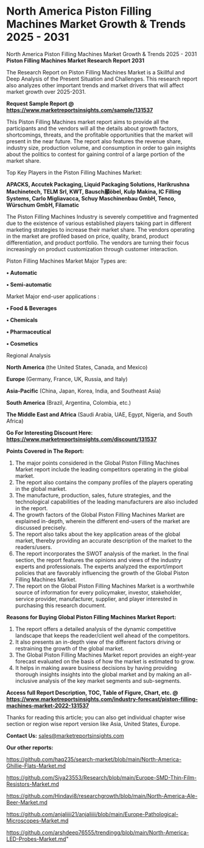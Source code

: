 # North America Piston Filling Machines Market Growth & Trends 2025 - 2031
 North America Piston Filling Machines Market Growth & Trends 2025 - 2031
<strong>Piston Filling Machines Market Research Report 2031</strong>

The Research Report on Piston Filling Machines Market is a Skillful and Deep Analysis of the Present Situation and Challenges. This research report also analyzes other important trends and market drivers that will affect market growth over 2025-2031.

<strong>Request Sample Report @ <a href=https://www.marketreportsinsights.com/sample/131537>https://www.marketreportsinsights.com/sample/131537</a></strong>

This Piston Filling Machines market report aims to provide all the participants and the vendors will all the details about growth factors, shortcomings, threats, and the profitable opportunities that the market will present in the near future. The report also features the revenue share, industry size, production volume, and consumption in order to gain insights about the politics to contest for gaining control of a large portion of the market share.

Top Key Players in the Piston Filling Machines Market:

<strong>APACKS, Accutek Packaging, Liquid Packaging Solutions, Harikrushna Machinetech, TELM Srl, KWT, Bausch䫚öbel, Kulp Makina, IC Filling Systems, Carlo Migliavacca, Schuy Maschinenbau GmbH, Tenco, Würschum GmbH, Filamatic</strong>

The Piston Filling Machines Industry is severely competitive and fragmented due to the existence of various established players taking part in different marketing strategies to increase their market share. The vendors operating in the market are profiled based on price, quality, brand, product differentiation, and product portfolio. The vendors are turning their focus increasingly on product customization through customer interaction.

Piston Filling Machines Market Major Types are:

<strong>• Automatic

• Semi-automatic</strong>

Market Major end-user applications :

<strong>• Food & Beverages

• Chemicals

• Pharmaceutical

• Cosmetics</strong>

Regional Analysis

</u><strong><b>North America</b></strong> (the United States, Canada, and Mexico)

<strong><b>Europe </b></strong>(Germany, France, UK, Russia, and Italy)

<strong><b>Asia-Pacific</b></strong> (China, Japan, Korea, India, and Southeast Asia)

<strong><b>South America</b></strong> (Brazil, Argentina, Colombia, etc.)

<strong><b>The Middle East and Africa</b></strong> (Saudi Arabia, UAE, Egypt, Nigeria, and South Africa)

<strong>Go For Interesting Discount Here: <a href=https://www.marketreportsinsights.com/discount/131537>https://www.marketreportsinsights.com/discount/131537</a></strong>

<strong>Points Covered in The Report:</strong>
<ol>
  <li>The major points considered in the Global Piston Filling Machines Market report include the leading competitors operating in the global market.</li>
  <li>The report also contains the company profiles of the players operating in the global market.</li>
  <li>The manufacture, production, sales, future strategies, and the technological capabilities of the leading manufacturers are also included in the report.</li>
  <li>The growth factors of the Global Piston Filling Machines Market are explained in-depth, wherein the different end-users of the market are discussed precisely.</li>
  <li>The report also talks about the key application areas of the global market, thereby providing an accurate description of the market to the readers/users.</li>
  <li>The report incorporates the SWOT analysis of the market. In the final section, the report features the opinions and views of the industry experts and professionals. The experts analyzed the export/import policies that are favorably influencing the growth of the Global Piston Filling Machines Market.</li>
  <li>The report on the Global Piston Filling Machines Market is a worthwhile source of information for every policymaker, investor, stakeholder, service provider, manufacturer, supplier, and player interested in purchasing this research document.</li>
</ol>
<strong>Reasons for Buying Global Piston Filling Machines Market Report:</strong>

<ol>
  <li>The report offers a detailed analysis of the dynamic competitive landscape that keeps the reader/client well ahead of the competitors.</li>
  <li>It also presents an in-depth view of the different factors driving or restraining the growth of the global market.</li>
  <li>The Global Piston Filling Machines Market report provides an eight-year forecast evaluated on the basis of how the market is estimated to grow.</li>
  <li>It helps in making aware business decisions by having providing thorough insights insights into the global market and by making an all-inclusive analysis of the key market segments and sub-segments.</li>
</ol>
<strong>Access full Report Description, TOC, Table of Figure, Chart, etc. @ <a href=https://www.marketreportsinsights.com/industry-forecast/piston-filling-machines-market-2022-131537>https://www.marketreportsinsights.com/industry-forecast/piston-filling-machines-market-2022-131537</a></strong>


Thanks for reading this article; you can also get individual chapter wise section or region wise report version like Asia, United States, Europe.

<strong>Contact Us:</strong>
sales@marketreportsinsights.com

<strong>Our other reports:</strong>

<a href=https://github.com/haq235/search-market/blob/main/North-America-Ghillie-Flats-Market.md>https://github.com/haq235/search-market/blob/main/North-America-Ghillie-Flats-Market.md</a>

<a href=https://github.com/Siya23553/Research/blob/main/Europe-SMD-Thin-Film-Resistors-Market.md>https://github.com/Siya23553/Research/blob/main/Europe-SMD-Thin-Film-Resistors-Market.md</a>

<a href=https://github.com/Hindavi8/researchgrowth/blob/main/North-America-Ale-Beer-Market.md>https://github.com/Hindavi8/researchgrowth/blob/main/North-America-Ale-Beer-Market.md</a>

<a href=https://github.com/anjaliiii21/anjaliiii/blob/main/Europe-Pathological-Microscopes-Market.md>https://github.com/anjaliiii21/anjaliiii/blob/main/Europe-Pathological-Microscopes-Market.md</a>

<a href=https://github.com/arshdeep76555/trendingg/blob/main/North-America-LED-Probes-Market.md>https://github.com/arshdeep76555/trendingg/blob/main/North-America-LED-Probes-Market.md</a>"

